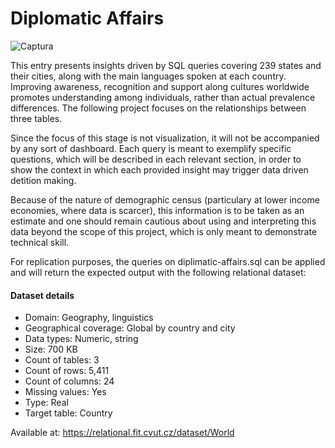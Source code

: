 # Diplomatic Affairs

![Captura](https://user-images.githubusercontent.com/95544784/211690011-bbe9686b-f2c4-45a7-b460-c84720edf6e8.PNG)

This entry presents insights driven by SQL queries covering 239 states and their cities, along with the main languages spoken at each country. Improving awareness, recognition and support along cultures worldwide promotes understanding among individuals, rather than actual prevalence differences. The following project focuses on the relationships between three tables.

Since the focus of this stage is not visualization, it will not be accompanied by any sort of dashboard. Each query is meant to exemplify specific questions, which will be described in each relevant section, in order to show the context in which each provided insight may trigger data driven detition making. 

Because of the nature of demographic census (particulary at lower income economies, where data is scarcer), this information is to be taken as an estimate and one should remain cautious about using and interpreting this data beyond the scope of this project, which is only meant to demonstrate technical skill.

For replication purposes, the queries on diplimatic-affairs.sql can be applied and will return the expected output with the following relational dataset:

#### Dataset details
- Domain: Geography, linguistics
- Geographical coverage: Global by country and city
- Data types: Numeric, string
- Size: 700 KB
- Count of tables: 3
- Count of rows: 5,411
- Count of columns: 24
- Missing values: Yes
- Type: Real
- Target table: Country

Available at: https://relational.fit.cvut.cz/dataset/World
